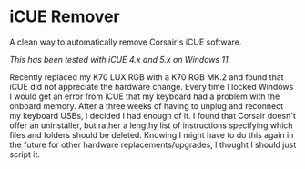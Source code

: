 # iCUE Remover
A clean way to automatically remove Corsair's iCUE software.

_This has been tested with iCUE 4.x and 5.x on Windows 11._

Recently replaced my K70 LUX RGB with a K70 RGB MK.2 and found that iCUE did not appreciate the hardware change. Every time I locked Windows I would get an error from iCUE that my keyboard had a problem with the onboard memory. After a three weeks of having to unplug and reconnect my keyboard USBs, I decided I had enough of it. I found that Corsair doesn't offer an uninstaller, but rather a lengthy list of instructions specifying which files and folders should be deleted. Knowing I might have to do this again in the future for other hardware replacements/upgrades, I thought I should just script it.
